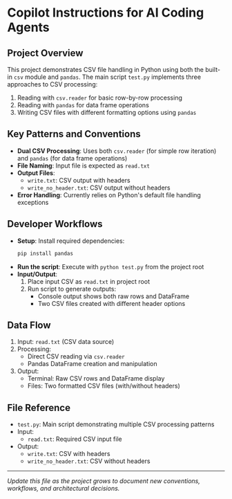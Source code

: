 # Copilot Instructions for AI Coding Agents

## Project Overview
This project demonstrates CSV file handling in Python using both the built-in `csv` module and `pandas`. The main script `test.py` implements three approaches to CSV processing:
1. Reading with `csv.reader` for basic row-by-row processing
2. Reading with `pandas` for data frame operations
3. Writing CSV files with different formatting options using `pandas`

## Key Patterns and Conventions
- **Dual CSV Processing**: Uses both `csv.reader` (for simple row iteration) and `pandas` (for data frame operations)
- **File Naming**: Input file is expected as `read.txt`
- **Output Files**: 
  - `write.txt`: CSV output with headers
  - `write_no_header.txt`: CSV output without headers
- **Error Handling**: Currently relies on Python's default file handling exceptions

## Developer Workflows
- **Setup**: Install required dependencies:
  ```bash
  pip install pandas
  ```
- **Run the script**: Execute with `python test.py` from the project root
- **Input/Output**:
  1. Place input CSV as `read.txt` in project root
  2. Run script to generate outputs:
     - Console output shows both raw rows and DataFrame
     - Two CSV files created with different header options

## Data Flow
1. Input: `read.txt` (CSV data source)
2. Processing:
   - Direct CSV reading via `csv.reader`
   - Pandas DataFrame creation and manipulation
3. Output:
   - Terminal: Raw CSV rows and DataFrame display
   - Files: Two formatted CSV files (with/without headers)

## File Reference
- `test.py`: Main script demonstrating multiple CSV processing patterns
- Input:
  - `read.txt`: Required CSV input file
- Output:
  - `write.txt`: CSV with headers
  - `write_no_header.txt`: CSV without headers

---

*Update this file as the project grows to document new conventions, workflows, and architectural decisions.*
